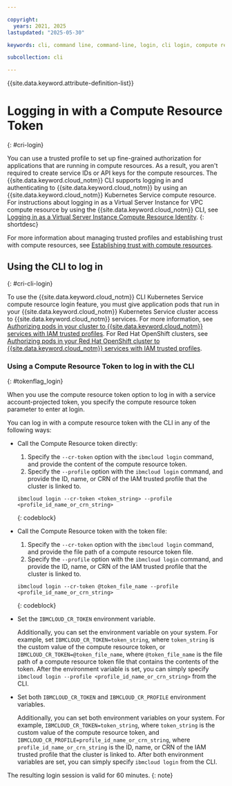 ```yaml
---

copyright:
  years: 2021, 2025
lastupdated: "2025-05-30"

keywords: cli, command line, command-line, login, cli login, compute resource, token, iks, trusted profiles, cri, IBM Cloud

subcollection: cli

---
```


{{site.data.keyword.attribute-definition-list}}

# Logging in with a Compute Resource Token
{: #cri-login}

You can use a trusted profile to set up fine-grained authorization for applications that are running in compute resources. As a result, you aren't required to create service IDs or API keys for the compute resources. The {{site.data.keyword.cloud_notm}} CLI supports logging in and authenticating to {{site.data.keyword.cloud_notm}} by using an {{site.data.keyword.cloud_notm}} Kubernetes Service compute resource. For instructions about logging in as a Virtual Server Instance for VPC compute resource by using the {{site.data.keyword.cloud_notm}} CLI, see [Logging in as a Virtual Server Instance Compute Resource Identity](/docs/cli?topic=cli-vsi-cri-login).
{: shortdesc}

For more information about managing trusted profiles and establishing trust with compute resources, see [Establishing trust with compute resources](/docs/account?topic=account-create-trusted-profile&interface=ui#create-profile-compute).

## Using the CLI to log in
{: #cri-cli-login}

To use the {{site.data.keyword.cloud_notm}} CLI Kubernetes Service compute resource login feature, you must give application pods that run in your {{site.data.keyword.cloud_notm}} Kubernetes Service cluster access to {{site.data.keyword.cloud_notm}} services. For more information, see [Authorizing pods in your cluster to {{site.data.keyword.cloud_notm}} services with IAM trusted profiles](/docs/containers?topic=containers-pod-iam-identity&interface=ui). For Red Hat OpenShift clusters, see [Authorizing pods in your Red Hat OpenShift cluster to {{site.data.keyword.cloud_notm}} services with IAM trusted profiles](/docs/openshift?topic=openshift-pod-iam-identity&interface=ui).

### Using a Compute Resource Token to log in with the CLI
{: #tokenflag_login}

When you use the compute resource token option to log in with a service account-projected token, you specify the compute resource token parameter to enter at login.

You can log in with a compute resource token with the CLI in any of the following ways:

* Call the Compute Resource token directly:
   1. Specify the `--cr-token` option with the `ibmcloud login` command, and provide the content of the compute resource token.
   2. Specify the `--profile` option with the `ibmcloud login` command, and provide the ID, name, or CRN of the IAM trusted profile that the cluster is linked to.

   ```text
   ibmcloud login --cr-token <token_string> --profile <profile_id_name_or_crn_string>
   ```
   {: codeblock}

* Call the Compute Resource token with the token file:
   1. Specify the `--cr-token` option with the `ibmcloud login` command, and provide the file path of a compute resource token file.
   2. Specify the `--profile` option with the `ibmcloud login` command, and provide the ID, name, or CRN of the IAM trusted profile that the cluster is linked to.

   ```text
   ibmcloud login --cr-token @token_file_name --profile <profile_id_name_or_crn_string>
   ```
   {: codeblock}
  
* Set the `IBMCLOUD_CR_TOKEN` environment variable. 
  
   Additionally, you can set the environment variable on your system. For example, set `IBMCLOUD_CR_TOKEN=token_string`, where `token_string` is the custom value of the compute resource token, or `IBMCLOUD_CR_TOKEN=@token_file_name`, where `@token_file_name` is the file path of a compute resource token file that contains the contents of the token. After the environment variable is set, you can simply specify `ibmcloud login --profile <profile_id_name_or_crn_string>` from the CLI.

* Set both `IBMCLOUD_CR_TOKEN` and `IBMCLOUD_CR_PROFILE` environment variables.
  
   Additionally, you can set both environment variables on your system. For example, `IBMCLOUD_CR_TOKEN=token_string`, where `token_string` is the custom value of the compute resource token, and `IBMCLOUD_CR_PROFILE=profile_id_name_or_crn_string`, where `profile_id_name_or_crn_string` is the ID, name, or CRN of the IAM trusted profile that the cluster is linked to. After both environment variables are set, you can simply specify `ibmcloud login` from the CLI.

The resulting login session is valid for 60 minutes.
{: note}
